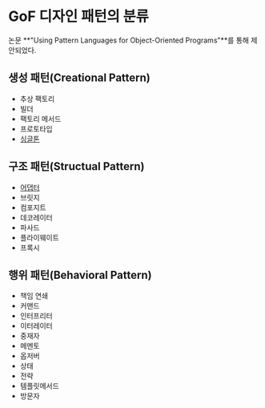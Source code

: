 # GoF 디자인 패턴의 분류

논문 **"Using Pattern Languages for Object-Oriented Programs"**를 통해 제안되었다.

## 생성 패턴(Creational Pattern)

- 추상 팩토리
- 빌더
- 팩토리 메서드
- 프로토타입
- [싱글톤](https://github.com/ckdwns9121/TIL/blob/master/DesignPattern/GoF/Creational%20Pattern/Singleton.md)

## 구조 패턴(Structual Pattern)

- [어댑터](https://github.com/ckdwns9121/TIL/blob/master/DesignPattern/GoF/Structual%20Pattern/Adapter.md)
- 브릿지
- 컴포지트
- 데코레이터
- 파사드
- 플라이웨이트
- 프록시

## 행위 패턴(Behavioral Pattern)

- 책임 연쇄
- 커맨드
- 인터프리터
- 이터레이터
- 중재자
- 메멘토
- 옵저버
- 상태
- 전략
- 템플릿메서드
- 방문자
